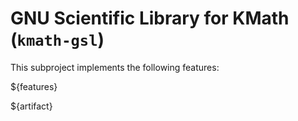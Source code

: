 # GNU Scientific Library for KMath (`kmath-gsl`)

This subproject implements the following features:

${features}

${artifact}
